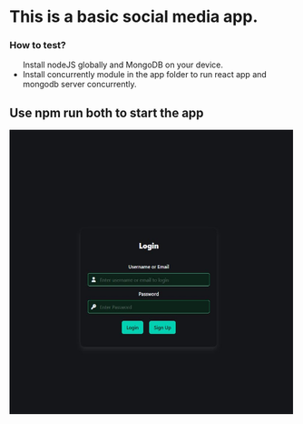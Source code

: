 <h1>This is a basic social media app.</h1>

<h3>How to test?</h3>
<ul style="list-style-type:disc;"
    <li>Install nodeJS globally and MongoDB on your device.</li>
    <li>Install concurrently module in the app folder to run react app and mongodb server concurrently.</li>
</ul>

<h2>Use npm run both to start the app</h2>

<img src="images/login.JPG" width="500" height="500">
